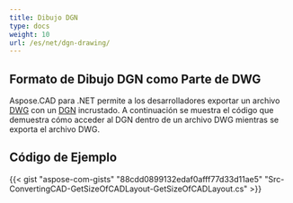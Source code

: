 ```yaml
---
title: Dibujo DGN
type: docs
weight: 10
url: /es/net/dgn-drawing/
---
```


## **Formato de Dibujo DGN como Parte de DWG**

Aspose.CAD para .NET permite a los desarrolladores exportar un archivo [DWG](https://docs.fileformat.com/cad/dwg/) con un [DGN](https://docs.fileformat.com/cad/dgn/) incrustado. A continuación se muestra el código que demuestra cómo acceder al DGN dentro de un archivo DWG mientras se exporta el archivo DWG.

## Código de Ejemplo

{{< gist "aspose-com-gists" "88cdd0899132edaf0afff77d33d11ae5" "Src-ConvertingCAD-GetSizeOfCADLayout-GetSizeOfCADLayout.cs" >}}
